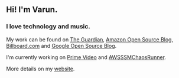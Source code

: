 ## Hi! I'm Varun.
### I love technology and music.
My work can be found on [The Guardian](http://www.theguardian.com/music/2015/jul/23/hip-hop-kanye-west-beats-bob-dylan-breadth-lyrical-vocabulary), [Amazon Open Source Blog](https://aws.amazon.com/blogs/opensource/building-resilient-services-at-prime-video-with-chaos-engineering/), [Billboard.com](http://www.billboard.com/articles/news/6851556/most-profane-artists-most-swear-words-lyrics) and [Google Open Source Blog](https://opensource.googleblog.com/2012/11/students-mixxx-it-up-over-summer.html).

I'm currently working on [Prime Video](https://www.primevideo.com/) and [AWSSSMChaosRunner](https://github.com/amzn/awsssmchaosrunner). 

More details on my [website](https://varunjewalikar.com/#projects).
